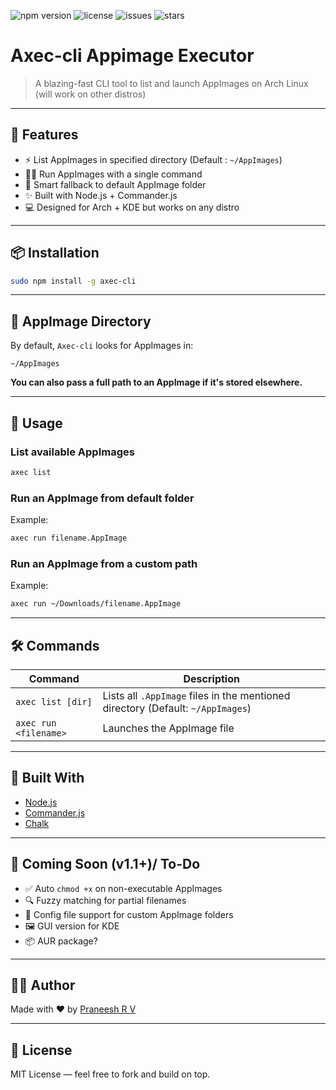 ![npm version](https://img.shields.io/npm/v/axec-cli)
![license](https://img.shields.io/github/license/PraneeshRV/axec-cli)
![issues](https://img.shields.io/github/issues/PraneeshRV/axec-cli)
![stars](https://img.shields.io/github/stars/PraneeshRV/axec-cli?style=social)

# Axec-cli  Appimage Executor

> A blazing-fast CLI tool to list and launch AppImages on Arch Linux (will work on other distros)

---

## 🚀 Features

- ⚡ List AppImages in specified directory (Default : `~/AppImages`)
- 🏃‍♂️ Run AppImages with a single command
- 🧠 Smart fallback to default AppImage folder
- ✨ Built with Node.js + Commander.js
- 💻 Designed for Arch + KDE but works on any distro

---

## 📦 Installation

```bash
sudo npm install -g axec-cli
```

---

## 📂 AppImage Directory

By default, `Axec-cli` looks for AppImages in:

```
~/AppImages
```

**You can also pass a full path to an AppImage if it's stored elsewhere.**

---

## 🧪 Usage

### List available AppImages
```bash
axec list
```

### Run an AppImage from default folder
Example:
```bash
axec run filename.AppImage
```

### Run an AppImage from a custom path
Example:
```bash
axec run ~/Downloads/filename.AppImage
```

---

## 🛠️ Commands

| Command        | Description                            |
|----------------|----------------------------------------|
| `axec list [dir]`    | Lists all `.AppImage` files in the mentioned directory (Default: `~/AppImages`) |
| `axec run <filename>` | Launches the AppImage file            |

---

## 🧱 Built With

- [Node.js](https://nodejs.org)
- [Commander.js](https://github.com/tj/commander.js)
- [Chalk](https://github.com/chalk/chalk)

---

## 🧩 Coming Soon (v1.1+)/ To-Do

- ✅ Auto `chmod +x` on non-executable AppImages
- 🔍 Fuzzy matching for partial filenames
- 🧠 Config file support for custom AppImage folders
- 🖼️ GUI version for KDE
- 📦 AUR package?

---

## 🧑‍💻 Author

Made with ❤️ by [Praneesh R V](https://github.com/PraneeshRV)

---

## 📄 License

MIT License — feel free to fork and build on top.
